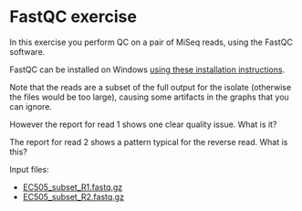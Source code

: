 # FastQC exercise

In this exercise you perform QC on a pair of MiSeq reads, using the FastQC software.

FastQC can be installed on Windows [using these installation instructions](https://zwets.it/course/malawi/fastqc/windows-fastqc-install.pdf).

Note that the reads are a subset of the full output for the isolate (otherwise the
files would be too large), causing some artifacts in the graphs that you can ignore.

However the report for read 1 shows one clear quality issue.  What is it?

The report for read 2 shows a pattern typical for the reverse read.  What is this?

Input files:

 * [EC505_subset_R1.fastq.gz](https://zwets.it/course/malawi/fastqc/EC505_subset_R1.fastq.gz)
 * [EC505_subset_R2.fastq.gz](https://zwets.it/course/malawi/fastqc/EC505_subset_R2.fastq.gz)

